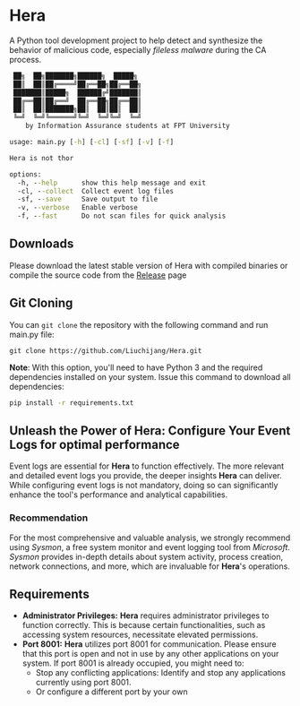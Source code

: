 # Hera
A Python tool development project to help detect and synthesize the behavior of malicious code, especially *fileless malware* during the CA process.

```cmd
 ██╗  ██╗███████╗██████╗  █████╗ 
 ██║  ██║██╔════╝██╔══██╗██╔══██╗
 ███████║█████╗  ██████╔╝███████║
 ██╔══██║██╔══╝  ██╔══██╗██╔══██║
 ██║  ██║███████╗██║  ██║██║  ██║
 ╚═╝  ╚═╝╚══════╝╚═╝  ╚═╝╚═╝  ╚═╝
    by Information Assurance students at FPT University

usage: main.py [-h] [-cl] [-sf] [-v] [-f]

Hera is not thor

options:
  -h, --help      show this help message and exit
  -cl, --collect  Collect event log files
  -sf, --save     Save output to file
  -v, --verbose   Enable verbose
  -f, --fast      Do not scan files for quick analysis
  ```

## Downloads
Please download the latest stable version of Hera with compiled binaries or compile the source code from the [Release](https://github.com/Liuchijang/Hera/releases/) page
## Git Cloning
You can `git clone` the repository with the following command and run main.py file:
```
git clone https://github.com/Liuchijang/Hera.git
```
**Note**: With this option, you'll need to have Python 3 and the required dependencies installed on your system. Issue this command to download all dependencies:
```cmd
pip install -r requirements.txt
```
## Unleash the Power of Hera: Configure Your Event Logs for optimal performance
Event logs are essential for **Hera** to function effectively. The more relevant and detailed event logs you provide, the deeper insights **Hera** can deliver. While configuring event logs is not mandatory, doing so can significantly enhance the tool's performance and analytical capabilities.
### Recommendation

For the most comprehensive and valuable analysis, we strongly recommend using *Sysmon*, a free system monitor and event logging tool from *Microsoft*. *Sysmon* provides in-depth details about system activity, process creation, network connections, and more, which are invaluable for **Hera**'s operations.

## Requirements
- **Administrator Privileges:** **Hera** requires administrator privileges to function correctly. This is because certain functionalities, such as accessing system resources, necessitate elevated permissions.
- **Port 8001:** **Hera** utilizes port 8001 for communication. Please ensure that this port is open and not in use by any other applications on your system. If port 8001 is already occupied, you might need to:
	- Stop any conflicting applications: Identify and stop any applications currently using port 8001.
	- Or configure a different port by your own
